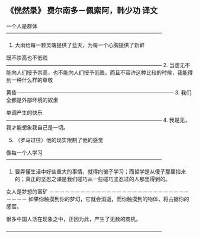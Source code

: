## 《恍然录》 费尔南多－佩索阿，韩少功 译文

一个人是群体
——————————————————————————————
1. 大雨给每一颗灵魂提供了蓝天，为每一个心胸提供了新鲜

既不崇高也不低贱
——————————————————————————————
2. 当虚无不能向人们授予崇高，也不能向人们授予低贱，而且不容许这种比较的时候，我能得到一种什么样的尊敬

黄昏
——————————————————————————————
3. 我们全都是外部环境的奴隶

单调产生的快乐
——————————————————————————————
4. 我是无，我才能想象我自己是一切。

5. （罗马过往）他的现实限制了他的感觉

像每一个人学习
——————————————————————————————
1. 要弄懂生活中好些重大的事情，就得向骗子学习；而哲学是从傻子那里捡来的；真正的坚忍之课是我们碰巧从一些碰巧坚忍过的人那里得到的。

女人是梦想的富矿
－－－－－－－－－－－－－－－－－－－－－－－－－－－－－－－
如果你触摸到你的梦幻，它就会消逝，而你触摸到的物体，将占据你的感官。

很多中国人活在现象之中，正因为此，产生了无数的商机。

——————————————————————————————

